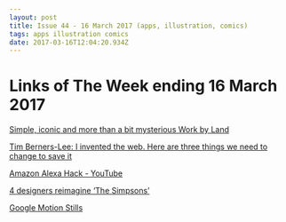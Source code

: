 ```yaml
---
layout: post
title: Issue 44 - 16 March 2017 (apps, illustration, comics)
tags: apps illustration comics
date: 2017-03-16T12:04:20.934Z
---
```

# Links of The Week ending 16 March 2017

<a href="http://www.workbyland.com/" target="_blank">Simple, iconic and more than a bit mysterious Work by Land</a>

<a href="https://www.theguardian.com/technology/2017/mar/11/tim-berners-lee-web-inventor-save-internet" target="_blank">Tim Berners-Lee: I invented the web. Here are three things we need to change to save it</a>

<a href="https://www.youtube.com/watch?v=3Nss_2_rwdE" target="_blank">Amazon Alexa Hack - YouTube</a>

<a href="http://blog.invisionapp.com/simpsons-redesign/" target="_blank">4 designers reimagine ‘The Simpsons’</a>

<a href="https://get.google.com/motionstills/" target="_blank">Google Motion Stills</a>
